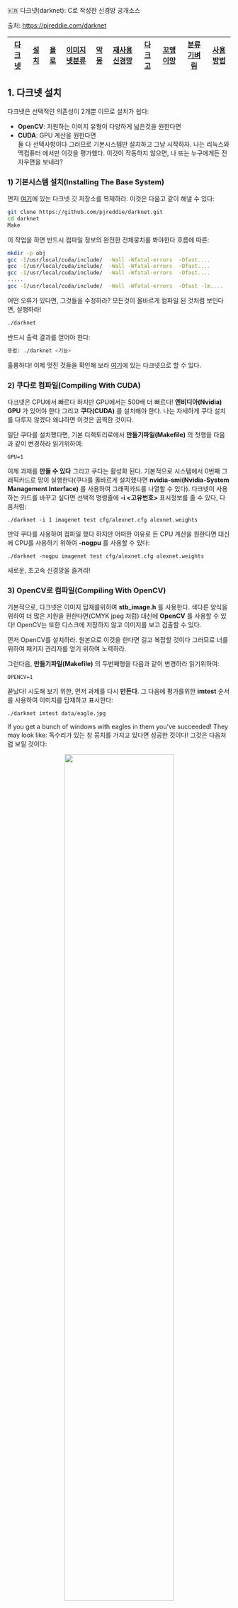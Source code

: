 
:kr: 다크넷(darknet): C로 작성한 신경망 공개소스 

출처: https://pjreddie.com/darknet

| [다크넷](../README.md) | [설치](../1_SeolChi/SeolChi.md) | [욜로](../2_YOLO/yolo.md) | [이미지넷분류](../3_ImageNet_BunRyu/BunRyu.md) | [악몽](../4_AkMong/AkMong.md) | [재사용신경망](../5_RNN/rnn.md) | [다크고](../6_DarkGo/DarkGo.md) | [꼬맹이망](../7_GgoMaengIi/GgoMaengIi.md) | [분류기벼림](../8_SuRyeon/SuRyeon.md) | [사용방법](./SaYongBeob.md) |  
| --- | --- | --- | --- | --- | --- | --- | --- | --- | --- |  

<a name="다크넷-설치"></a>
## 1. 다크넷 설치
다크넷은 선택적인 의존성이 2개뿐 이므로 설치가 쉽다:  
- **OpenCV**: 지원하는 이미지 유형이 다양하게 넓은것을 원한다면  
- **CUDA**: GPU 계산을 원한다면  
둘 다 선택사항이다 그러므로 기본시스템만 설치하고 그냥 시작하자. 나는 리눅스와 맥컴퓨터 에서만 이것을 평가했다. 이것이 작동하지 않으면, 나 또는 누구에게든 전자우편을 보내라?

### 1) 기본시스템 설치(Installing The Base System)
먼저 [여기](https://github.com/pjreddie/darknet)에 있는 다크넷 깃 저장소를 복제하라. 이것은 다음고 같이 해낼 수 있다:  

```bash
git clone https://github.com/pjreddie/darknet.git
cd darknet
Make
```

이 작업을 하면 반드시 컴파일 정보의 완전한 전체뭉치를 봐야한다 흐름에 따른:  
```bash
mkdir -p obj
gcc -I/usr/local/cuda/include/  -Wall -Wfatal-errors  -Ofast....
gcc -I/usr/local/cuda/include/  -Wall -Wfatal-errors  -Ofast....
gcc -I/usr/local/cuda/include/  -Wall -Wfatal-errors  -Ofast....
.....
gcc -I/usr/local/cuda/include/  -Wall -Wfatal-errors  -Ofast -lm....
```

어떤 오류가 있다면, 그것들을 수정하라? 모든것이 올바르게 컴파일 된 것처럼 보인다면, 실행하라!  
<a name="그냥-실행"></a>
```bash
./darknet
```

반드시 출력 결과를 얻어야 한다:  
```bash
용법: ./darknet <기능>
```
훌륭하다! 이제 멋진 것들을 확인해 보라 [여기](https://pjreddie.com/darknet/)에 있는 다크넷으로 할 수 있다.

<a name="쿠다"></a>
### 2) 쿠다로 컴파일(Compiling With CUDA)
다크넷은 CPU에서 빠르다 하지만 GPU에서는 500배 더 빠르다! **엔비디아(Nvidia) GPU** 가 있어야 한다 그리고 **쿠다(CUDA)** 를 설치해야 한다. 나는 자세하게 쿠다 설치를 다루지 않겠다 왜냐하면 이것은 끔찍한 것이다.  

일단 쿠다를 설치했다면, 기본 디렉토리로에서 **만들기파일(Makefile)** 의 첫행을 다음과 같이 변경하라 읽기위하여:  

```
GPU=1  
```

이제 과제를 **만들 수 있다** 그리고 쿠다는 활성화 된다. 기본적으로 시스템에서 0번째 그래픽카드로 망이 실행한다(쿠다를 올바르게 설치했다면 **nvidia-smi(Nvidia-System Management Interface)** 를 사용하여 그래픽카드를 나열할 수 있다). 다크넷이 사용하는 카드를 바꾸고 싶다면 선택적 명령줄에 **-i <고유번호>** 표시정보를 줄 수 있다, 다음처럼:  

```
./darknet -i 1 imagenet test cfg/alexnet.cfg alexnet.weights  
```

만약 쿠다를 사용하여 컴파일 했다 하지만 어떠한 이유로 든 CPU 계산을 원한다면 대신에 CPU를 사용하기 위하여 **-nogpu** 를 사용할 수 있다:  

```
./darknet -nogpu imagenet test cfg/alexnet.cfg alexnet.weights  
```

새로운, 초고속 신경망을 즐겨라!  

### 3) OpenCV로 컴파일(Compiling With OpenCV)
기본적으로, 다크넷은 이미지 탑재를위하여 **stb_image.h** 를 사용한다. 색다른 양식을 위하여 더 많은 지원을 원한다면(CMYK jpeg 처럼) 대신에 **OpenCV** 를 사용할 수 있다! OpenCV는 또한 디스크에 저장하지 않고 이미지를 보고 검출할 수 있다.  

먼저 OpenCV를 설치하라. 원본으로 이것을 한다면 길고 복잡할 것이다 그러므로 너를 위하여 패키지 관리자를 얻기 위하여 노력하라.  

그런다음, **만들기파일(Makefile)** 의 두번째행을 다음과 같이 변경하라 읽기위하여:  

```
OPENCV=1  
```

끝났다! 시도해 보기 위한, 먼저 과제를 다시 **만든다**. 그 다음에 평가를위한 **imtest** 순서를 사용하여 이미지를 탑재하고 표시한다:  

```
./darknet imtest data/eagle.jpg  
```

If you get a bunch of windows with eagles in them you've succeeded! They may look like:
독수리가 있는 창 뭉치를 가지고 있다면 성공한 것이다! 그것은 다음처럼 보일 것이다:

<p align="center"><img width="70%" src="images/Screen_Shot_2015-06-10_at_2_47_08_PM.png" /></p>

---
